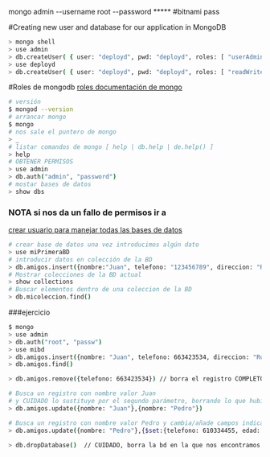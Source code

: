 mongo admin --username root --password *****   #bitnami pass   


#Creating new user and database for our application in MongoDB
```bash
> mongo shell
> use admin
> db.createUser( { user: "deployd", pwd: "deployd", roles: [ "userAdminAnyDatabase" ] } )
> use deployd
> db.createUser( { user: "deployd", pwd: "deployd", roles: [ "readWrite", "dbAdmin" ] } )

```

#Roles de mongodb
[roles documentación de mongo](http://docs.mongodb.org/manual/reference/built-in-roles/)

```bash
# versión
$ mongod --version
# arrancar mongo
$ mongo
# nos sale el puntero de mongo
> _
# listar comandos de mongo [ help | db.help | de.help() ]
> help       
# OBTENER PERMISOS
> use admin
> db.auth("admin", "password")
# mostar bases de datos
> show dbs
```
### NOTA si nos da un fallo de permisos ir a 
[crear usuario para manejar todas las bases de datos](https://github.com/manviny/MongoDB/wiki/Usuarios)

```bash
# crear base de datos una vez introducimos algún dato
> use miPrimeraBD
# introducir datos en colección de la BD 
> db.amigos.insert({nombre:"Juan", telefono: "123456789", direccion: "Rue del Percebe, 13"})
# Mostrar colecciones de la BD actual
> show collections
# Buscar elementos dentro de una coleccion de la BD
> db.micoleccion.find()
```

###ejercicio
```bash
$ mongo
> use admin
> db.auth("root", "passw")
> use mibd
> db.amigos.insert({nombre: "Juan", telefono: 663423534, direccion: "Rue del Percebe"})
> db.amigos.find()  

> db.amigos.remove({telefono: 663423534}) // borra el registro COMPLETO  

# Busca un registro con nombre valor Juan 
# y CUIDADO lo sustituye por el segundo parámetro, borrando lo que hubiera
> db.amigos.update({nombre: "Juan"},{nombre: "Pedro"}) 

# Busca un registro con nombre valor Pedro y cambia/añade campos indicados
> db.amigos.update({nombre: "Pedro"},{$set:{telefono: 610334455, edad: 28 }})

> db.dropDatabase()  // CUIDADO, borra la bd en la que nos encontramos.


```

